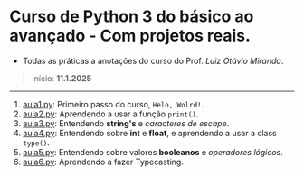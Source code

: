 # Curso de Python 3 do básico ao avançado - Com projetos reais.

- Todas as práticas a anotações do curso do Prof. *Luiz Otávio Miranda*.
>   Início: **11.1.2025**
---
 1. [aula1.py](https://github.com/DevGuilhermePort/python_udemy/blob/main/aula1.py): Primeiro passo do curso, `Helo, Wolrd!`.
 2. [aula2.py](https://github.com/DevGuilhermePort/python_udemy/blob/main/aula2.py): Aprendendo a usar a função `print()`.
 3. [aula3.py](https://github.com/DevGuilhermePort/python_udemy/blob/main/aula3.py): Entendendo **string's** e *caracteres de escape*.
 4. [aula4.py](https://github.com/DevGuilhermePort/python_udemy/blob/main/aula4.py): Entendendo sobre **int** e **float**, e aprendendo a usar a class `type()`.
 5. [aula5.py](https://github.com/DevGuilhermePort/python_udemy/blob/main/aula5.py): Entendendo sobre valores **booleanos** e *operadores lógicos*.
 6. [aula6.py](https://github.com/DevGuilhermePort/python_udemy/blob/main/aula6.py): Aprendendo a fazer Typecasting.
 